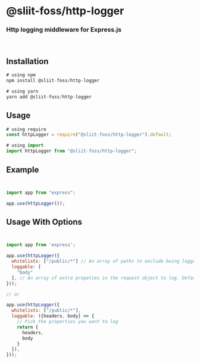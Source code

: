 # @sliit-foss/http-logger

### Http logging middleware for Express.js

<br/>

## Installation

```js
# using npm
npm install @sliit-foss/http-logger

# using yarn
yarn add @sliit-foss/http-logger
```

## Usage

```js
# using require
const httpLogger = require("@sliit-foss/http-logger").default;

# using import
import httpLogger from "@sliit-foss/http-logger";
```

## Example<br/><br/>

```js
import app from "express";

app.use(httpLogger());
```

## Usage With Options<br/><br/>

```js
import app from 'express';

app.use(httpLogger({
  whitelists: ["/public/*"] // An array of paths to exclude being logged if needed
  loggable: [
    "body"
  ], // An array of extra propeties in the request object to log. Defaults to the following: ['path', 'method', 'query', 'params']
}));

// or

app.use(httpLogger({
  whitelists: ["/public/*"],
  loggable: ({headers, body} => {
    // Pick the properties you want to log
    return {
      headers,
      body
    }
  }),
}));
```

